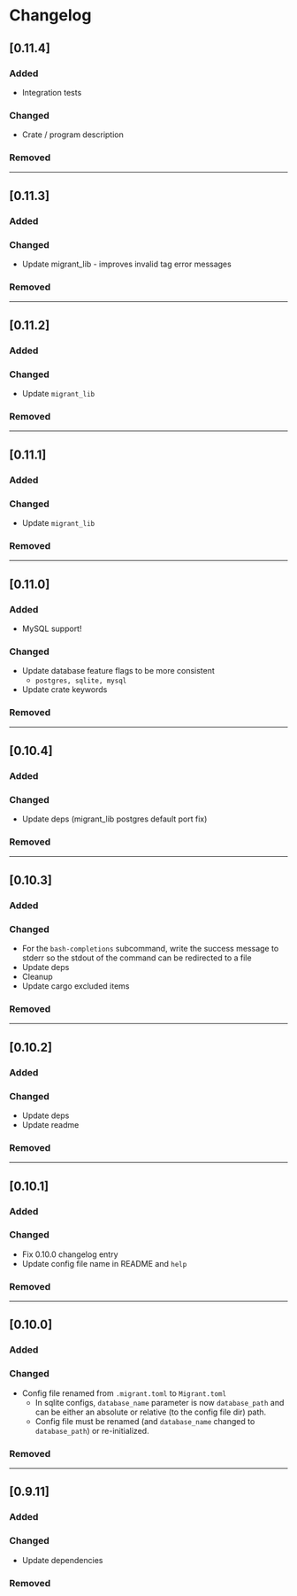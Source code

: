 # Changelog

## [0.11.4]
### Added
- Integration tests

### Changed
- Crate / program description

### Removed

----

## [0.11.3]
### Added

### Changed
- Update migrant_lib - improves invalid tag error messages

### Removed

----

## [0.11.2]
### Added

### Changed
- Update `migrant_lib`

### Removed

----

## [0.11.1]
### Added

### Changed
- Update `migrant_lib`

### Removed

----

## [0.11.0]
### Added
- MySQL support!

### Changed
- Update database feature flags to be more consistent
    - `postgres, sqlite, mysql`
- Update crate keywords

### Removed

----

## [0.10.4]
### Added

### Changed
- Update deps (migrant_lib postgres default port fix)

### Removed

----

## [0.10.3]
### Added

### Changed
- For the `bash-completions` subcommand, write the success message to stderr so the
  stdout of the command can be redirected to a file
- Update deps
- Cleanup
- Update cargo excluded items

### Removed

----

## [0.10.2]
### Added

### Changed
- Update deps
- Update readme

### Removed

----

## [0.10.1]
### Added

### Changed
- Fix 0.10.0 changelog entry
- Update config file name in README and `help`

### Removed

----

## [0.10.0]
### Added

### Changed
- Config file renamed from `.migrant.toml` to `Migrant.toml`
    - In sqlite configs, `database_name` parameter is now `database_path` and can be either an absolute
      or relative (to the config file dir) path.
    - Config file must be renamed (and `database_name` changed to `database_path`) or re-initialized.

### Removed

----

## [0.9.11]
### Added

### Changed
- Update dependencies

### Removed

